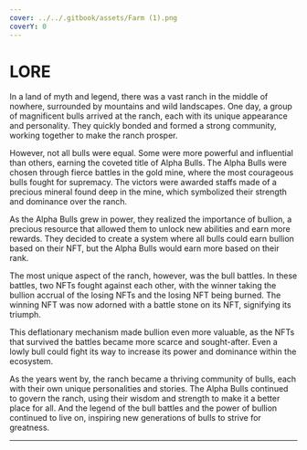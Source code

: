 ```yaml
---
cover: ../../.gitbook/assets/Farm (1).png
coverY: 0
---
```


# LORE

In a land of myth and legend, there was a vast ranch in the middle of nowhere, surrounded by mountains and wild landscapes. One day, a group of magnificent bulls arrived at the ranch, each with its unique appearance and personality. They quickly bonded and formed a strong community, working together to make the ranch prosper.

However, not all bulls were equal. Some were more powerful and influential than others, earning the coveted title of Alpha Bulls. The Alpha Bulls were chosen through fierce battles in the gold mine, where the most courageous bulls fought for supremacy. The victors were awarded staffs made of a precious mineral found deep in the mine, which symbolized their strength and dominance over the ranch.

As the Alpha Bulls grew in power, they realized the importance of bullion, a precious resource that allowed them to unlock new abilities and earn more rewards. They decided to create a system where all bulls could earn bullion based on their NFT, but the Alpha Bulls would earn more based on their rank.

The most unique aspect of the ranch, however, was the bull battles. In these battles, two NFTs fought against each other, with the winner taking the bullion accrual of the losing NFTs and the losing NFT being burned. The winning NFT was now adorned with a battle stone on its NFT, signifying its triumph.

This deflationary mechanism made bullion even more valuable, as the NFTs that survived the battles became more scarce and sought-after. Even a lowly bull could fight its way to increase its power and dominance within the ecosystem.

As the years went by, the ranch became a thriving community of bulls, each with their own unique personalities and stories. The Alpha Bulls continued to govern the ranch, using their wisdom and strength to make it a better place for all. And the legend of the bull battles and the power of bullion continued to live on, inspiring new generations of bulls to strive for greatness.

****

##
